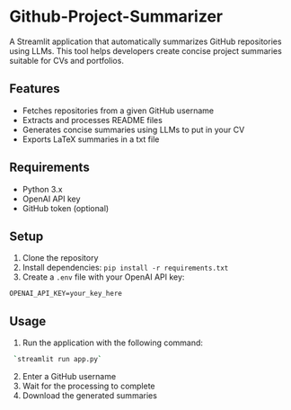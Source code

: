 # Github-Project-Summarizer

A Streamlit application that automatically summarizes GitHub repositories using LLMs. This tool helps developers create concise project summaries suitable for CVs and portfolios.

## Features

- Fetches repositories from a given GitHub username
- Extracts and processes README files
- Generates concise summaries using LLMs to put in your CV
- Exports LaTeX summaries in a txt file

## Requirements

- Python 3.x
- OpenAI API key
- GitHub token (optional)

## Setup

1. Clone the repository
2. Install dependencies: `pip install -r requirements.txt`
3. Create a `.env` file with your OpenAI API key:

```
OPENAI_API_KEY=your_key_here
```

## Usage

1. Run the application with the following command:

```bash
 `streamlit run app.py`
```

2. Enter a GitHub username
3. Wait for the processing to complete
4. Download the generated summaries